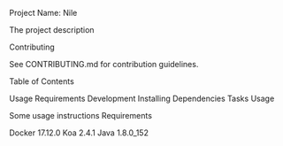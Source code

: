 Project Name: Nile

The project description

Contributing

See CONTRIBUTING.md for contribution guidelines.

Table of Contents

Usage
Requirements
Development
Installing Dependencies
Tasks
Usage

Some usage instructions
Requirements

Docker 17.12.0
Koa 2.4.1
Java 1.8.0_152
